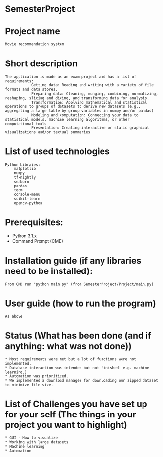 # SemesterProject

# Project name
    Movie recommendation system
# Short description
    The application is made as an exam project and has a list of requirements:
                Getting data: Reading and writing with a variety of file formats and data stores.
                Preparing data: Cleaning, munging, combining, normalizing, reshaping, slicing and dicing, and transforming data for analysis.
                Transformation: Applying mathematical and statistical operations to groups of datasets to derive new datasets (e.g., aggregating a large table by group variables in numpy and/or pandas)
                Modeling and computation: Connecting your data to statistical models, machine learning algorithms, or other computational tools
                Presentation: Creating interactive or static graphical visualizations and/or textual summaries

# List of used technologies
    Python Libraies:
        matplotlib
        numpy
        tf-nightly
        seaborn
        pandas
        tqdm
        console-menu
        scikit-learn
        opencv-python


# Prerequisites:
* Python 3.1.x
* Command Prompt (CMD)

# Installation guide (if any libraries need to be installed):
    From CMD run "python main.py" (from SemesterProject/Project/main.py)

# User guide (how to run the program)
    As above

# Status (What has been done (and if anything: what was not done))
    * Most requirements were met but a lot of functions were not implemented.
    * Database interaction was intended but not finished (e.g. machine learning.)
    * Automation was prioritized.
    * We implemented a download manager for downloading our zipped dataset to minimize file size.

# List of Challenges you have set up for your self (The things in your project you want to highlight)
    * GUI - How to visualize
    * Working with large datasets
    * Machine learning
    * Automation
